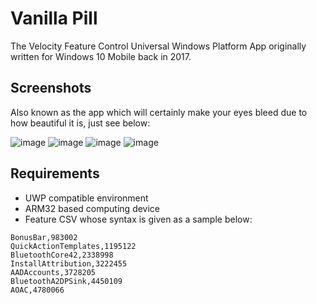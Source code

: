 # Vanilla Pill

The Velocity Feature Control Universal Windows Platform App originally written for Windows 10 Mobile back in 2017.

## Screenshots

Also known as the app which will certainly make your eyes bleed due to how beautiful it is, just see below:

![image](https://github.com/user-attachments/assets/29870191-6c63-4dd0-9520-5f0332a954e4)
![image](https://github.com/user-attachments/assets/e5584d5a-27a9-40d9-8f10-9dc98d7f5cde)
![image](https://github.com/user-attachments/assets/6977f9cb-c145-4d79-a86a-dff8f5f83b7b)
![image](https://github.com/user-attachments/assets/502ec433-c163-4e44-b67b-9d7df77529c6)

## Requirements

- UWP compatible environment
- ARM32 based computing device
- Feature CSV whose syntax is given as a sample below:

```csv
BonusBar,983002
QuickActionTemplates,1195122
BluetoothCore42,2338998
InstallAttribution,3222455
AADAccounts,3728205
BluetoothA2DPSink,4450109
AOAC,4780066
```
